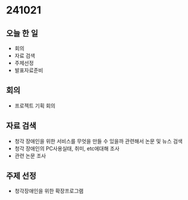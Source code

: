 # 241021
## 오늘 한 일
- 회의
- 자료 검색
- 주제선정
- 발표자료준비

## 회의
- 프로젝트 기획 회의

## 자료 검색
- 청각 장애인을 위한 서비스를 무엇을 만들 수 있을까 관련해서 논문 및 뉴스 검색
- 청각 장애인의 PC사용실태, 취미, etc에대해 조사
- 관련 논문 조사
## 주제 선정
- 청각장애인을 위한 확장프로그램


